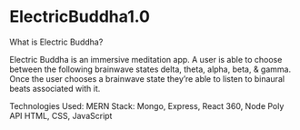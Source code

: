 # ElectricBuddha1.0

What is Electric Buddha?




Electric Buddha is an immersive meditation app. A user is able to choose between the following brainwave states delta, theta, alpha, beta, & gamma.
Once the user chooses a brainwave state they’re able to listen to binaural beats associated with it. 



Technologies Used:
MERN Stack: Mongo, Express, React 360, Node
Poly API
HTML, CSS, JavaScript


